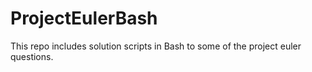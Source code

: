 # ProjectEulerBash
This repo includes solution scripts in Bash to some of the project euler questions. 

